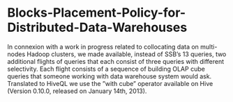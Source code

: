 # Blocks-Placement-Policy-for-Distributed-Data-Warehouses
In connexion with a work in progress related to collocating data on multi-nodes Hadoop clusters, we made available, instead of SSB’s 13 queries, two additional flights of queries that each consist of three queries with different selectivity. Each flight consists of a sequence of building OLAP cube queries that someone working with data warehouse system would ask. Translated to HiveQL we use the ”with cube” operator available on Hive (Version 0.10.0, released on January 14th, 2013). 
